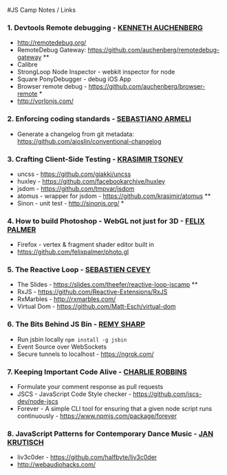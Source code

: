 #JS Camp Notes / Links

### 1. Devtools Remote debugging - [KENNETH AUCHENBERG](https://github.com/auchenberg)

- http://remotedebug.org/
- RemoteDebug Gateway: https://github.com/auchenberg/remotedebug-gateway **
- Calibre
- StrongLoop Node Inspector - webkit inspector for node
- Square PonyDebugger - debug iOS App
- Browser remote debug - https://github.com/auchenberg/browser-remote *
- http://vorlonjs.com/

### 2. Enforcing coding standards - [SEBASTIANO ARMELI](https://github.com/sebarmeli)
- Generate a changelog from git metadata: https://github.com/ajoslin/conventional-changelog

### 3. Crafting Client-Side Testing - [KRASIMIR TSONEV](https://github.com/krasimir/)
- uncss - https://github.com/giakki/uncss
- huxley - https://github.com/facebookarchive/huxley
- jsdom - https://github.com/tmpvar/jsdom
- atomus - wrapper for jsdom - https://github.com/krasimir/atomus **
- Sinon - unit test - http://sinonjs.org/ *


### 4. How to build Photoshop - WebGL not just for 3D - [FELIX PALMER](http://www.pheelicks.com/)
- Firefox - vertex & fragment shader editor built in
- https://github.com/felixpalmer/photo.gl

### 5. The Reactive Loop - [SEBASTIEN CEVEY](https://github.com/theefer)
- The Slides - https://slides.com/theefer/reactive-loop-jscamp **
- RxJS - https://github.com/Reactive-Extensions/RxJS
- RxMarbles - http://rxmarbles.com/
- Virtual Dom - https://github.com/Matt-Esch/virtual-dom

### 6. The Bits Behind JS Bin - [REMY SHARP](https://github.com/remy)
- Run jsbin locally `npm install -g jsbin`
- Event Source over WebSockets
- Secure tunnels to localhost - https://ngrok.com/

### 7. Keeping Important Code Alive - [CHARLIE ROBBINS](https://github.com/indexzero)
- Formulate your comment response as pull requests
- JSCS - JavaScript Code Style checker - https://github.com/jscs-dev/node-jscs
- Forever - A simple CLI tool for ensuring that a given node script runs continuously - https://www.npmjs.com/package/forever

### 8. JavaScript Patterns for Contemporary Dance Music - [JAN KRUTISCH](https://github.com/halfbyte)
- liv3c0der - https://github.com/halfbyte/liv3c0der
- http://webaudiohacks.com/
